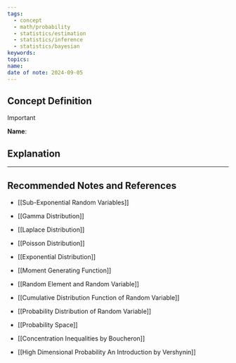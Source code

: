 ```yaml
---
tags:
  - concept
  - math/probability
  - statistics/estimation
  - statistics/inference
  - statistics/bayesian
keywords: 
topics: 
name: 
date of note: 2024-09-05
---
```


## Concept Definition

>[!important]
>**Name**: 



## Explanation





-----------
##  Recommended Notes and References

- [[Sub-Exponential Random Variables]]

- [[Gamma Distribution]]
- [[Laplace Distribution]]
- [[Poisson Distribution]]
- [[Exponential Distribution]]

- [[Moment Generating Function]]
- [[Random Element and Random Variable]]
- [[Cumulative Distribution Function of Random Variable]]
- [[Probability Distribution of Random Variable]]
- [[Probability Space]]

- [[Concentration Inequalities by Boucheron]]
- [[High Dimensional Probability An Introduction by Vershynin]]
